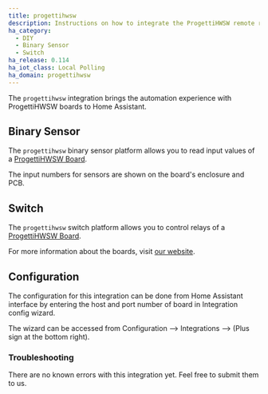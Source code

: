 ```yaml
---
title: progettihwsw
description: Instructions on how to integrate the ProgettiHWSW remote relay boards into Home Assistant.
ha_category:
  - DIY
  - Binary Sensor
  - Switch
ha_release: 0.114
ha_iot_class: Local Polling
ha_domain: progettihwsw
---
```


The `progettihwsw` integration brings the automation experience with ProgettiHWSW boards to Home Assistant.

## Binary Sensor

The `progettihwsw` binary sensor platform allows you to read input values of a [ProgettiHWSW Board](http://www.progetti-hw-sw.it/).

The input numbers for sensors are shown on the board's enclosure and PCB.

## Switch

The `progettihwsw` switch platform allows you to control relays of a [ProgettiHWSW Board](http://www.progetti-hw-sw.it/).

For more information about the boards, visit [our website](http://www.progetti-hw-sw.it/).

## Configuration

The configuration for this integration can be done from Home Assistant interface by entering the host and port number of board in Integration config wizard.

The wizard can be accessed from Configuration --> Integrations --> (Plus sign at the bottom right).

### Troubleshooting

There are no known errors with this integration yet. Feel free to submit them to us.
